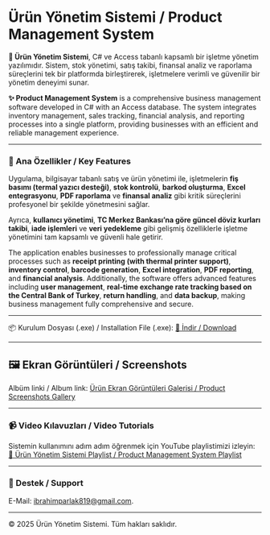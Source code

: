 # Ürün Yönetim Sistemi / Product Management System

**🌟 Ürün Yönetim Sistemi**, C# ve Access tabanlı kapsamlı bir işletme yönetim yazılımıdır. Sistem, stok yönetimi, satış takibi, finansal analiz ve raporlama süreçlerini tek bir platformda birleştirerek, işletmelere verimli ve güvenilir bir yönetim deneyimi sunar.

**✨ Product Management System** is a comprehensive business management software developed in C# with an Access database. The system integrates inventory management, sales tracking, financial analysis, and reporting processes into a single platform, providing businesses with an efficient and reliable management experience.

---

### 🚀 Ana Özellikler / Key Features

Uygulama, bilgisayar tabanlı satış ve ürün yönetimi ile, işletmelerin **fiş basımı (termal yazıcı desteği)**, **stok kontrolü**, **barkod oluşturma**, **Excel entegrasyonu**, **PDF raporlama** ve **finansal analiz** gibi kritik süreçlerini profesyonel bir şekilde yönetmesini sağlar.

Ayrıca, **kullanıcı yönetimi**, **TC Merkez Bankası’na göre güncel döviz kurları takibi**, **iade işlemleri** ve **veri yedekleme** gibi gelişmiş özelliklerle işletme yönetimini tam kapsamlı ve güvenli hale getirir.

The application enables businesses to professionally manage critical processes such as **receipt printing (with thermal printer support)**, **inventory control**, **barcode generation**, **Excel integration**, **PDF reporting**, and **financial analysis**. Additionally, the software offers advanced features including **user management**, **real-time exchange rate tracking based on the Central Bank of Turkey**, **return handling**, and **data backup**, making business management fully comprehensive and secure.

---

📦 Kurulum Dosyası (.exe) / Installation File (.exe): [🔗 İndir / Download](https://drive.google.com/file/d/1VauCxsMA17FSqjzzLziChxpCHIi0rTkf/view?usp=drive_link)


---

## 🖼️ Ekran Görüntüleri / Screenshots

Albüm linki / Album link: [Ürün Ekran Görüntüleri Galerisi / Product Screenshots Gallery](https://imgur.com/a/jVF7XZX)

---

### 📹 Video Kılavuzları / Video Tutorials

Sistemin kullanımını adım adım öğrenmek için YouTube playlistimizi izleyin:  
[🎥 Ürün Yönetim Sistemi Playlist / Product Management System Playlist](https://www.youtube.com/playlist?list=PLJGbvGEHAv5L9uyb1qMSVuEXKhzaq3qo5)

---

### 💬 Destek / Support

E-Mail: ibrahimparlak819@gmail.com.

---

© 2025 Ürün Yönetim Sistemi. Tüm hakları saklıdır.
